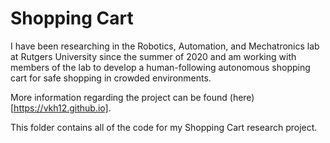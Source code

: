 # Shopping Cart

I have been researching in the Robotics, Automation, and Mechatronics lab at Rutgers University since the summer of 2020 and am working with members of the lab to develop a human-following autonomous shopping cart for safe shopping in crowded environments. 

More information regarding the project can be found (here)[https://vkh12.github.io]. 

This folder contains all of the code for my Shopping Cart research project. 
